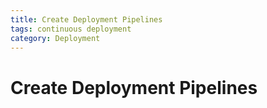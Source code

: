 ```yaml
---
title: Create Deployment Pipelines
tags: continuous deployment
category: Deployment
---
```


# Create Deployment Pipelines
